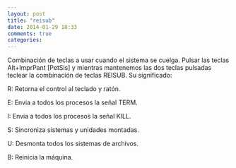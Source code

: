 ```yaml
---
layout: post
title: "reisub"
date: 2014-01-29 18:33
comments: true
categories: 
---
```

Combinación de teclas a usar cuando el sistema se cuelga. Pulsar las teclas  Alt+ImprPant [PetSis] y mientras mantenemos las dos teclas pulsadas teclear la combinación de teclas REISUB. Su significado: 

R: Retorna el control al teclado y ratón. 

E: Envia a todos los procesos la señal TERM. 

I: Envia a todos los procesos la señal KILL. 

S: Sincroniza sistemas y unidades montadas. 

U: Desmonta todos los sistemas de archivos. 

B: Reinicia la máquina.

